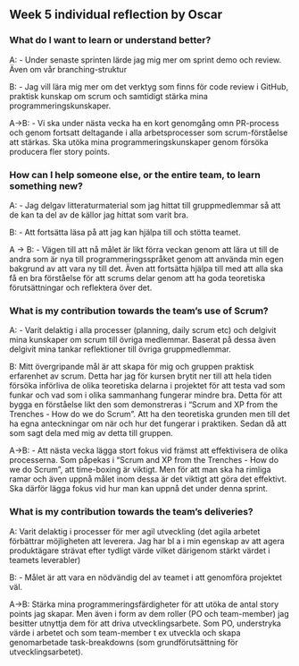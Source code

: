 ## Week 5 individual reflection by Oscar

### What do I want to learn or understand better?
A: - Under senaste sprinten lärde jag mig mer om sprint demo och review. Även om vår branching-struktur 

B: - Jag vill lära mig mer om det verktyg som finns för code review i GitHub, praktisk kunskap om scrum och samtidigt stärka mina programmeringskunskaper.

A->B: - Vi ska under nästa vecka ha en kort genomgång omn PR-process och genom fortsatt deltagande i alla arbetsprocesser som scrum-förståelse att stärkas. Ska utöka mina programmeringskunskaper genom försöka producera fler story points.

### How can I help someone else, or the entire team, to learn something new?
A: - Jag delgav litteraturmaterial som jag hittat till gruppmedlemmar så att de kan ta del av de källor jag hittat som varit bra. 

B: - Att fortsätta läsa på att jag kan hjälpa till och stötta teamet.

A -> B: - Vägen till att nå målet är likt förra veckan genom att lära ut till de andra som är nya till programmeringsspråket genom att använda min egen bakgrund av att vara ny till det. Även att fortsätta hjälpa till med att alla ska få en bra förståelse för att scrums delar genom att ha goda teoretiska förutsättningar och reflektera över det.

### What is my contribution towards the team’s use of Scrum?
A: - Varit delaktig i alla processer (planning, daily scrum etc) och delgivit mina kunskaper om scrum till övriga medlemmar. Baserat på dessa även delgivit mina tankar reflektioner till övriga gruppmedlemmar.

B: Mitt övergripande mål är att skapa för mig och gruppen praktisk erfarenhet av scrum. Detta har jag för kursen brytit ner till att hela tiden försöka införliva de olika teoretiska delarna i projektet för att testa vad som funkar och vad som i olika sammanhang fungerar mindre bra. Detta för att bygga en förståelse likt den som demonstreras i “Scrum and XP from the Trenches - How do we do Scrum”. Att ha den teoretiska grunden men till det ha egna anteckningar om när och hur det fungerar i praktiken. Sedan då att som sagt dela med mig av detta till gruppen.

A->B: - Att nästa vecka lägga stort fokus vid främst att effektivisera de olika processerna. Som påpekas i “Scrum and XP from the Trenches - How do we do Scrum”, att time-boxing är viktigt. Men för att man ska ha rimliga ramar och även uppnå målet inom dessa är det viktigt att göra det effektivt. Ska därför lägga fokus vid hur man kan uppnå det under denna sprint. 

### What is my contribution towards the team’s deliveries?
A: Varit delaktig i processer för mer agil utveckling (det agila arbetet förbättrar möjligheten att leverera. Jag har bl a i min egenskap av att agera produktägare strävat efter tydligt värde vilket därigenom stärkt värdet i teamets leverabler)

B: - Målet är att vara en nödvändig del av teamet i att genomföra projektet väl.

A->B: Stärka mina programmeringsfärdigheter för att utöka de antal story points jag skapar. Men även i form av dem roller (PO och team-member) jag besitter utnyttja dem för att driva utvecklingsarbete. Som PO, understryka värde i arbetet och som team-member t ex utveckla och skapa genomarbetade task-breakdowns (som grundförutsättning för utvecklingsarbetet).

